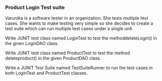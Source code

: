 ### Product Login Test suite
Varunika is a software tester in an organization. She tests multiple test cases. She wants to make testing very simple so she decides to create a test suite which can run multiple test cases under a single unit.

 Write JUNIT test class named LoginTest to test the methoddeleteLogin() in the given LoginDAO class.

 Write JUNIT test class named ProductTest to test the method deleteproduct() in the given ProductDAO class.

 Write a JUNIT Test Suite named TestSuiteRunner to run the test cases in both LoginTest and ProductTest classes.
